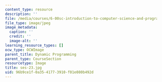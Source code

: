 ```yaml
---
content_type: resource
description: ''
file: /media/courses/6-00sc-introduction-to-computer-science-and-programming-spring-2011/96b9ce1f0a3541773910f01e080b492d_ses-23.jpg
file_type: image/jpeg
image_metadata:
  caption: ''
  credit: ''
  image-alt: ''
learning_resource_types: []
ocw_type: OCWImage
parent_title: Dynamic Programming
parent_type: CourseSection
resourcetype: Image
title: ses-23.jpg
uid: 96b9ce1f-0a35-4177-3910-f01e080b492d
---
```

